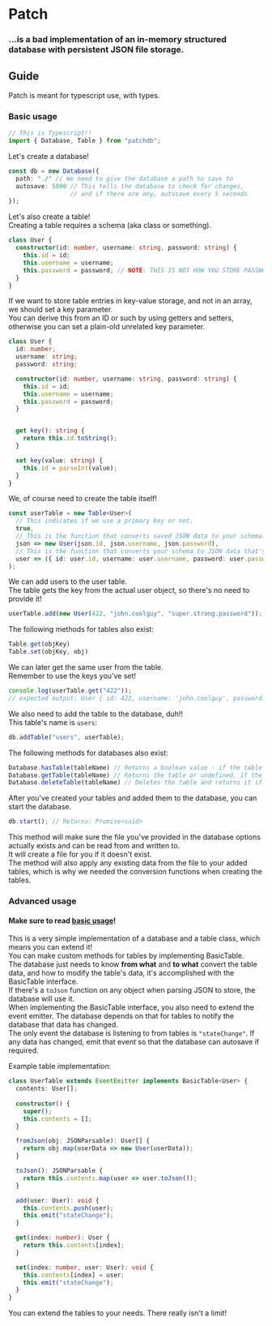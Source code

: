 # Patch
### ...is a bad implementation of an in-memory structured database with persistent JSON file storage.

## Guide

Patch is meant for typescript use, with types.

### Basic usage
```typescript
// This is Typescript!!
import { Database, Table } from "patchdb";
```

Let's create a database!
```typescript
const db = new Database({
  path: "./" // We need to give the database a path to save to
  autosave: 5000 // This tells the database to check for changes,
                 // and if there are any, autosave every 5 seconds
});
```

Let's also create a table!<br>
Creating a table requires a schema (aka class or something).
```typescript
class User {
  constructor(id: number, username: string, password: string) {
    this.id = id;
    this.username = username;
    this.password = password; // NOTE: THIS IS NOT HOW YOU STORE PASSWORDS!
  }
}
```

If we want to store table entries in key-value storage, and not in an array,
we should set a key parameter.<br>
You can derive this from an ID or such by using getters and setters,
otherwise you can set a plain-old unrelated key parameter.
```typescript
class User {
  id: number;
  username: string;
  password: string;

  constructor(id: number, username: string, password: string) {
    this.id = id;
    this.username = username;
    this.password = password;
  }


  get key(): string {
    return this.id.toString();
  }

  set key(value: string) {
    this.id = parseInt(value);
  }
}
```

We, of course need to create the table itself!
```typescript
const userTable = new Table<User>(
  // This indicates if we use a primary key or not.
  true,
  // This is the function that converts saved JSON data to your schema.
  json => new User(json.id, json.username, json.password),
  // This is the function that converts your schema to JSON data that's saved.
  user => ({ id: user.id, username: user.username, password: user.password })
);
```

We can add users to the user table.<br>
The table gets the key from the actual user object, so there's no need to provide it!
```typescript
userTable.add(new User(422, "john.coolguy", "super.strong.password"));
```

The following methods for tables also exist:
```typescript
Table.get(objKey)
Table.set(objKey, obj)
```

We can later get the same user from the table.<br>
Remember to use the keys you've set!
```typescript
console.log(userTable.get("422"));
// expected output: User { id: 422, username: 'john.coolguy', password: 'super.strong.password' }
```

We also need to add the table to the database, duh!!<br>
This table's name is `users`:
```typescript
db.addTable("users", userTable);
```

The following methods for databases also exist:
```typescript
Database.hasTable(tableName) // Returns a boolean value - if the table exists in the database.
Database.getTable(tableName) // Returns the table or undefined, if the table doesn't exist.
Database.deleteTable(tableName) // Deletes the table and returns it if it existed in the first place.
```

After you've created your tables and added them to the database, you can start the database.
```typescript
db.start(); // Returns: Promise<void>
```
This method will make sure the file you've provided in the database options actually exists and can be read from and written to.<br>
It will create a file for you if it doesn't exist.<br>
The method will also apply any existing data from the file to your added tables, which is why we needed the conversion functions when creating the tables.

### Advanced usage

#### Make sure to read [basic usage](#basic-usage)!

This is a very simple implementation of a database and a table class, which means you can extend it!<br>
You can make custom methods for tables by implementing BasicTable.<br>
The database just needs to know **from what** and **to what** convert the table data, and how to modify the table's data, it's accomplished with the BasicTable interface.<br>
If there's a `toJson` function on any object when parsing JSON to store, the database will use it.<br>
When implementing the BasicTable interface, you also need to extend the event emitter. The database depends on that for tables to notify the database that data has changed.<br>
The only event the database is listening to from tables is `"stateChange"`. If any data has changed, emit that event so that the database can autosave if required.<br>

Example table implementation:
```typescript
class UserTable extends EventEmitter implements BasicTable<User> {
  contents: User[];
  
  constructor() {
    super();
    this.contents = [];
  }

  fromJson(obj: JSONParsable): User[] {
    return obj.map(userData => new User(userData));
  }

  toJson(): JSONParsable {
    return this.contents.map(user => user.toJson());
  }

  add(user: User): void {
    this.contents.push(user);
    this.emit("stateChange");
  }

  get(index: number): User {
    return this.contents[index];
  }

  set(index: number, user: User): void {
    this.contents[index] = user;
    this.emit("stateChange");
  }
}
```

You can extend the tables to your needs. There really isn't a limit!